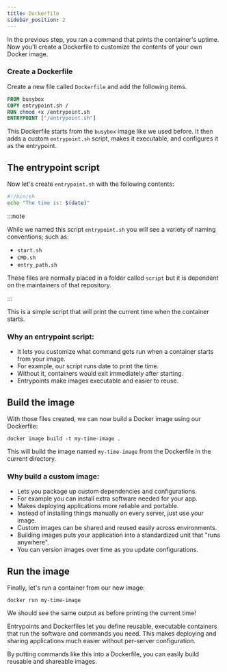 ```yaml
---
title: Dockerfile
sidebar_position: 2
---
```


In the previous step, you ran a command that prints the container's uptime.
Now you'll create a Dockerfile to customize the contents of your own Docker image.

### Create a Dockerfile

Create a new file called `Dockerfile` and add the following items.

```dockerfile
FROM busybox
COPY entrypoint.sh /
RUN chmod +x /entrypoint.sh
ENTRYPOINT ["/entrypoint.sh"]
```

This Dockerfile starts from the `busybox` image like we used before. It then adds a custom `entrypoint.sh` script, makes it executable, and configures it as the entrypoint.

## The entrypoint script

Now let's create `entrypoint.sh` with the following contents:

```bash
#!/bin/sh
echo "The time is: $(date)"
```

:::note

While we named this script `entrypoint.sh` you will see a variety of naming conventions; such as:
- `start.sh`
- `CMD.sh`
- `entry_path.sh`

These files are normally placed in a folder called `script` but it is dependent on the maintainers of that repository.

:::

This is a simple script that will print the current time when the container starts.

### Why an entrypoint script:

- It lets you customize what command gets run when a container starts from your image.
- For example, our script runs date to print the time.
- Without it, containers would exit immediately after starting.
- Entrypoints make images executable and easier to reuse.

## Build the image

With those files created, we can now build a Docker image using our Dockerfile:

```
docker image build -t my-time-image .
```

This will build the image named `my-time-image` from the Dockerfile in the current directory.

### Why build a custom image:

- Lets you package up custom dependencies and configurations.
- For example you can install extra software needed for your app.
- Makes deploying applications more reliable and portable.
- Instead of installing things manually on every server, just use your image.
- Custom images can be shared and reused easily across environments.
- Building images puts your application into a standardized unit that "runs anywhere".
- You can version images over time as you update configurations.

## Run the image

Finally, let's run a container from our new image:

```commmand
docker run my-time-image
```

We should see the same output as before printing the current time!

Entrypoints and Dockerfiles let you define reusable, executable containers that run the software and commands you need. This makes deploying and sharing applications much easier without per-server configuration.

By putting commands like this into a Dockerfile, you can easily build reusable and shareable images.
